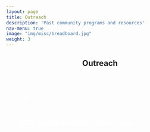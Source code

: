 ```yaml
---
layout: page
title: Outreach
description: 'Past community programs and resources'
nav-menu: true
image: "img/misc/breadboard.jpg"
weight: 3
---
```


<section id="one">
<head>
<meta name="viewport" content="width=device-width, initial-scale=1">
<style>
.accordion {
  background-color: transparent;
  color: white;
  cursor: pointer;
  padding: 25px;
  width: 100%;
  border: none;
  text-align: left;
  outline: none;
  font-size: 20px;
  height: 10px;
  line-height: 0px;
  transition: 0.4s;
}
.active, .accordion:hover {
  background-color: white;
  color: #242943;
}
.panel {
  padding: 0 18px;
  display: none;
  background-color: transparent;
  color: white;
  overflow: hidden;
}
</style>
</head>
<div class="inner">
        <header class="major">
            <h1>Outreach</h1>
        </header>
       <button class="accordion" >CTE</button>
             <div class="panel">
         <p><ul>
         <li><a href="https://github.com/ERC-BPGC/cte-archive/tree/master/Sem1_19-20"><h3>Introduction to Robotics</h3></a></li>
         <b>Duration: SEMESTER 1</b><br>
         This course is to provide a basic idea about the feild of Robotics and different areas involved in it. The content of the course includes Mechanical aspects in Robotics, Arduino programming and sensor, Python, Intro to ROS, etc.<hr>
         <li><a href="https://github.com/ERC-BPGC/cte-archive/tree/master/Sem2_19-20"><h3>Robotics: Control and Automation</h3></a></li>
         <b>Duration: SEMESTER 2</b><br>
         This course provides detial insight into automation and control aspects involved in Robotics.The content of the course includes
         ROS basics, ROS Simulations, MoveIT, Autonomous navigation and OpenCV.
         </ul> </p>
        </div><br><br>
        <button class="accordion" >QSTP (Quark SUmmer Term Project</button>
             <div class="panel">
         <p><ul>
         <li><a href="https://github.com/hardesh/QSTP-Introduction_to_ROS"><h3>Introduction to ROS</h3></a></li>
         <b>Duration: SUMMER 2019</b><br>
         This project based course was aimed at teaching basic usage and application of ROS<hr>
         <li><a href="https://github.com/abhidxt299/QSTP-Introduction-to-Mechatronics"><h3>Introducion to Mechatronics</h3></a></li>
         <b>Duration: SUMMER 2020</b><br>
         Mechatronics is a multidisciplinary field, encompassing Electronics, Robotics and Computer and Control Syetem engineering.This course is to familiarise people with fundamentals and concepts related to basic mechatronic devices. The content of the course includes Arduino programming and Sensors, CAD designing and Matlab and Simulink.<hr>
         <li><a href="https://github.com/adbidwai/QSTP-Robotics_Automation_using_ROS"><h3>Robotics Automation using ROS</h3></a></li>
         <b>Duration: SUMMER 2020</b><br>
         Automation and Control in Robotics is a fast growing field with exciting innovations coming out with a rapid pace. This course aims to familiarise you with the basic tools and techniques that are at the core of such developments. The content of the course includes basics of Python, ROS, Gazebo Simulatons, Path Planning and writing a Controller.
         </ul> </p>
        </div>

        

</div>
</section>
<script>
var acc = document.getElementsByClassName("accordion");
var i;

for (i = 0; i < acc.length; i++) {
  acc[i].addEventListener("click", function() {
    this.classList.toggle("active");
    var panel = this.nextElementSibling;
    if (panel.style.display === "block") {
      panel.style.display = "none";
    } else {
      panel.style.display = "block";
    }
  });
}
</script>